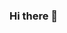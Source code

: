 ### Hi there 👋

<!--
**parkchangheon/parkchangheon** is a ✨ _special_ ✨ repository because its `README.md` (this file) appears on your GitHub profile.

Here are some ideas to get you started:
<img src="https://img.shields.io/badge/Android-3DDC84?style=flat-square&logo=C++&logoColor=#0094F5"/>
<img src="https://img.shields.io/badge/Android-3DDC84?style=flat-square&logo=UNREAL&logoColor=#191A1B"/>
<img src="https://img.shields.io/badge/Android-3DDC84?style=flat-square&logo=C#&logoColor=#26689A"/>
<img src="https://img.shields.io/badge/Android-3DDC84?style=flat-square&logo=UNITY&logoColor=#000000"/>

- 🔭 I’m currently working on ...
- 🌱 I’m currently learning ...
- 👯 I’m looking to collaborate on ...
- 🤔 I’m looking for help with ...
- 💬 Ask me about ...
- 📫 How to reach me: ...
- 😄 Pronouns: ...
- ⚡ Fun fact: ...
-->
